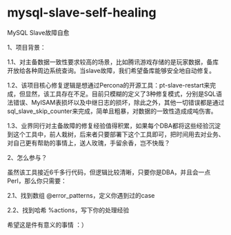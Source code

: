 # mysql-slave-self-healing
MySQL Slave故障自愈

1、项目背景：

  1.1、对主备数据一致性要求较高的场景，比如腾讯游戏存储的是玩家数据，备库开放给各种周边系统查询。当slave故障，我们希望备库能够安全地自动修复。
  
  1.2、该项目核心修复逻辑是想通过Percona的开源工具：pt-slave-restart来完成，但显然，该工具存在不足。目前只模糊的定义了3种修复模式，分别是SQL语法错误、MyISAM表损坏以及中继日志的损坏，除此之外，其他一切错误都是通过sql_slave_skip_counter来完成，简单且粗暴，对数据的一致性造成成吨伤害。
  
  1.3、业界同行对主备故障的修复经验值得积累，如果每个DBA都将这些经验沉淀到这个工具中，前人栽树，后来者只要部署下这个工具即可，把时间用去对业务、对自己更有帮助的事情上，送人玫瑰，手留余香，岂不快哉？
  
  
  
  
2、怎么参与？

  虽然该工具接近6千多行代码，但逻辑比较清晰，只要你是DBA，并且会一点Perl，那么你只需要：
  
  2.1、找到数组 @error_patterns，定义你遇到过的case
  
  2.2、找到哈希 %actions，写下你的处理经验
  
  
希望这是件有意义的事情 ：）
  
